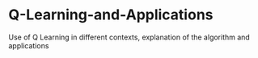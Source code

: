 # Q-Learning-and-Applications
Use of Q Learning in different contexts, explanation of the algorithm and applications
